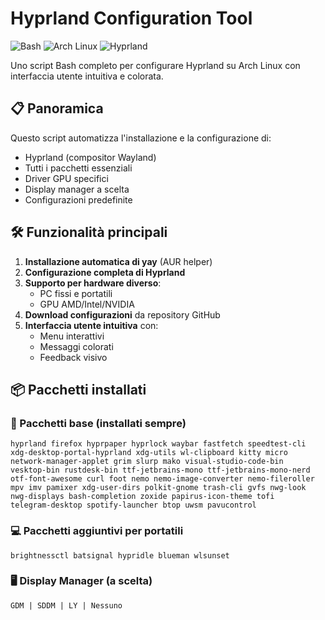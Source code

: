 # Hyprland Configuration Tool

![Bash](https://img.shields.io/badge/Shell-Bash-4EAA25?logo=gnu-bash)
![Arch Linux](https://img.shields.io/badge/OS-Arch_Linux-1793D1?logo=arch-linux)
![Hyprland](https://img.shields.io/badge/WM-Hyprland-4455BB)

Uno script Bash completo per configurare Hyprland su Arch Linux con interfaccia utente intuitiva e colorata.

## 📋 Panoramica

Questo script automatizza l'installazione e la configurazione di:
- Hyprland (compositor Wayland)
- Tutti i pacchetti essenziali
- Driver GPU specifici
- Display manager a scelta
- Configurazioni predefinite

## 🛠️ Funzionalità principali

1. **Installazione automatica di yay** (AUR helper)
2. **Configurazione completa di Hyprland**
3. **Supporto per hardware diverso**:
   - PC fissi e portatili
   - GPU AMD/Intel/NVIDIA
4. **Download configurazioni** da repository GitHub
5. **Interfaccia utente intuitiva** con:
   - Menu interattivi
   - Messaggi colorati
   - Feedback visivo

## 📦 Pacchetti installati

### 🧰 Pacchetti base (installati sempre)
```plaintext
hyprland firefox hyprpaper hyprlock waybar fastfetch speedtest-cli
xdg-desktop-portal-hyprland xdg-utils wl-clipboard kitty micro
network-manager-applet grim slurp mako visual-studio-code-bin
vesktop-bin rustdesk-bin ttf-jetbrains-mono ttf-jetbrains-mono-nerd
otf-font-awesome curl foot nemo nemo-image-converter nemo-fileroller
mpv imv pamixer xdg-user-dirs polkit-gnome trash-cli gvfs nwg-look
nwg-displays bash-completion zoxide papirus-icon-theme tofi
telegram-desktop spotify-launcher btop uwsm pavucontrol
```

### 💻 Pacchetti aggiuntivi per portatili
```plaintext
brightnessctl batsignal hypridle blueman wlsunset
```

### 🖥️ Display Manager (a scelta)
```plaintext
GDM | SDDM | LY | Nessuno
```

